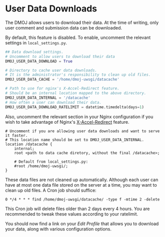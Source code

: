 # User Data Downloads
The DMOJ allows users to download their data. At the time of writing, only user comment and submission data can be downloaded.

By default, this feature is disabled. To enable, uncomment the relevant settings in `local_settings.py`.

```python
## Data download settings.
# Uncomment to allow users to download their data
DMOJ_USER_DATA_DOWNLOAD = True

# Directory to cache user data downloads.
# It is the administrator's responsibility to clean up old files.
DMOJ_USER_DATA_CACHE = '/home/dmoj-uwsgi/datacache'

# Path to use for nginx's X-Accel-Redirect feature.
# Should be an internal location mapped to the above directory.
DMOJ_USER_DATA_INTERNAL = '/datacache'
# How often a user can download their data.
DMOJ_USER_DATA_DOWNLOAD_RATELIMIT = datetime.timedelta(days=1)
```

Also, uncomment the relevant section in your Nginx configuration if you wish to take 
advantage of Nginx's [X-Accel-Redirect](https://www.nginx.com/resources/wiki/start/topics/examples/x-accel/#x-accel-redirect)
feature.
```nginx
# Uncomment if you are allowing user data downloads and want to serve it faster.
# This location name should be set to DMOJ_USER_DATA_INTERNAL.
location /datacache {
    internal;
    root <path to data cache diretory, without the final /datacache>;

    # Default from local_settings.py:
    #root /home/dmoj-uwsgi/;
}
```

These data files are not cleaned up automatically. Although each user can have at most one data file 
stored on the server at a time, you may want to clean up old files. A Cron job should suffice:
```
0 */4 * * * find /home/dmoj-uwsgi/datacache/ -type f -mtime 2 -delete
```

This Cron job will delete files older than 2 days every 4 hours. You are recommended to tweak these 
values according to your ratelimit.

You should now find a link on your _Edit Profile_ that allows you to download your data, 
along with various configuration options.
